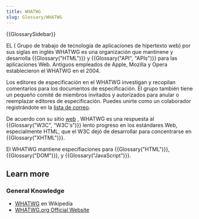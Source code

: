 ```yaml
---
title: WHATWG
slug: Glossary/WHATWG
---
```


{{GlossarySidebar}}

EL ( Grupo de trabajo de tecnología de aplicaciones de hipertexto web) por sus siglas en inglés WHATWG es una organización que mantinene y desarrolla {{Glossary("HTML")}} y {{Glossary("API", "APIs")}} para las aplicaciones Web. Antiguos empleados de Apple, Mozilla y Opera establecieron el WHATWG en el 2004.

Los editores de especificación en el WHATWG investigan y recopilan comentarios para los documentos de especificación. El grupo también tiene un pequeño comité de miembros invitados y autorizados para anular o reemplazar editores de especificación. Puedes unirte como un colaborador registrándote en la [lista de correo](https://whatwg.org/mailing-list).

De acuerdo con su sitio [web](https://wiki.whatwg.org/wiki/FAQ#What_is_the_WHATWG.3F) , WHATWG es una respuesta al {{Glossary("W3C", "W3C's")}} lento progreso en los estándares Web, especialmente HTML, que el W3C dejó de desarrollar para concentrarse en {{Glossary("XHTML")}}.

El WHATWG mantiene especifiaciones para {{Glossary("HTML")}}, {{Glossary("DOM")}}, y {{Glossary("JavaScript")}}.

## Learn more

### General Knowledge

- [WHATWG](https://es.wikipedia.org/wiki/WHATWG) en Wikipedia
- [WHATWG.org Official Website](http://wiki.whatwg.org/)
